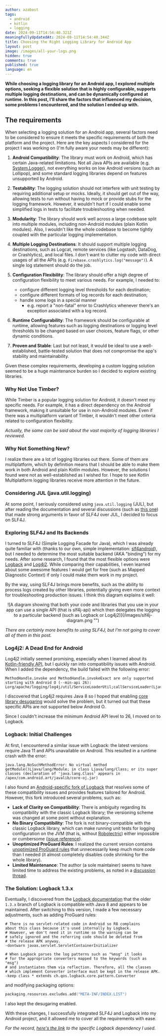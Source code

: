 ```yaml
---
author: azabost
tags:
  - android
  - kotlin
  - logging
date: 2024-09-11T14:54:40.321Z
meaningfullyUpdatedAt: 2024-09-11T14:54:40.344Z
title: Choosing the Right Logging Library for Android App
layout: post
image: /images/all-your-logs.png
hidden: true
comments: true
published: true
language: en
---
```

**While choosing a logging library for an Android app, I explored multiple options, seeking a flexible solution that is highly configurable, supports multiple logging destinations, and can be dynamically configured at runtime. In this post, I'll share the factors that influenced my decision, some problems I encountered, and the solution I ended up with.**

## The requirements

When selecting a logging solution for an Android app, several factors need to be considered to ensure it meets the specific requirements of both the platform and the project. Here are the key aspects I considered for the project I was working on (I'm fully aware your needs may be different):

1. **Android Compatibility**: The library must work on Android, which has certain Java-related limitations. Not all Java APIs are available (e.g. [System.Logger](https://docs.oracle.com/en/java/javase/17/docs/api/java.base/java/lang/System.Logger.html)), not everything works on low Android versions (such as Lollipop), and some standard logging libraries depend on features unsupported by Android.

2. **Testability**: The logging solution should not interfere with unit testing by requiring additional setup or mocks. Ideally, it should get out of the way, allowing tests to run without having to mock or provide stubs for the logging framework. However, it wouldn't hurt if I could enable some simplified logs in tests to facilitate troubleshooting when needed.

3. **Modularity**: The library should work well across a large codebase split into multiple modules, including non-Android modules (plain Kotlin modules). Also, I wouldn't like the whole codebase to become tightly coupled with the particular logging implementation.

4. **Multiple Logging Destinations**: It should support multiple logging destinations, such as Logcat, remote services (like Logstash, DataDog, or Crashlytics), and local files. I don't want to clutter my code with direct usages of all the APIs (e.g. `Firebase.crashlytics.log("message")`). A single log statement should do the job.

5. **Configuration Flexibility**: The library should offer a high degree of configuration flexibility to meet various needs. For example, I needed to:

    * configure different logging level thresholds for each destination;
    * configure different formats of log records for each destination;
    * handle some logs in a special manner
        * e.g. report a "non-fatal" error to Crashlytics whenever there's an exception associated with a log record.

6. **Runtime Configurability**: The framework should be configurable at runtime, allowing features such as logging destinations or logging level thresholds to be changed based on user choices, feature flags, or other dynamic conditions.

7. **Proven and Stable**: Last but not least, it would be ideal to use a well-established, battle-tested solution that does not compromise the app's stability and maintainability.

Given these complex requirements, developing a custom logging solution seemed to be a huge maintenance burden so I decided to explore existing libraries.

### Why Not Use Timber?

While Timber is a popular logging solution for Android, it doesn't meet my specific needs. For example, it has a direct dependency on the Android framework, making it unsuitable for use in non-Android modules. Even if there was a multiplatform variant of Timber, it wouldn't meet other criteria related to configuration flexibility.

_Actually, the same can be said about the vast majority of logging libraries I reviewed._

### Why Not Something New?

I realize there are a lot of logging libraries out there. Some of them are multiplatform, which by definition means that I should be able to make them work in both Android and plain Kotlin modules. However, the solutions I found were not as well-established as I wished for. I hope to see Kotlin Multiplatform logging libraries receive more attention in the future.

### Considering JUL (java.util.logging)

At some point, I seriously considered using `java.util.logging` (JUL), but after reading the documentation and several discussions (such as [this one](https://stackoverflow.com/questions/11359187/why-not-use-java-util-logging)) that made strong arguments in favor of SLF4J over JUL, I decided to focus on SLF4J.

### Exploring SLF4J and Its Backends

I turned to SLF4J (Simple Logging Facade for Java), which I was already quite familiar with (thanks to our own, simple implementation: [slf4android](https://github.com/bright/slf4android)), but I needed to determine the most suitable backend (AKA "binding") for my needs. After some research, I found that the most flexible options were [Logback](https://logback.qos.ch/index.html) and [Log4j2](https://logging.apache.org/log4j/2.12.x/). While comparing their capabilities, I even learned about some awesome features I would get for free (such as Mapped Diagnostic Context) if only I could make them work in my project.

By the way, using SLF4J brings more benefits, such as the ability to process logs created by other libraries, potentially giving even more context for troubleshooting production issues. I think this diagram explains it well:

<center><div className="image">![A diagram showing that both your code and libraries that you use in your app can use a single API (that is slf4j-api) which then delegates the logging to a particular backend (such as Logback or Log4j2)](/images/slf4j-diagram.png "")</div></center>

_There are certainly more benefits to using SLF4J, but I'm not going to cover all of them in this post._

### Log4j2: A Dead End for Android

Log4j2 initially seemed promising, especially when I learned about its [Kotlin-friendly API](https://logging.apache.org/log4j/kotlin/index.html), but I quickly ran into compatibility issues with Android. When I added the dependency, the build failed with the following error:

```
MethodHandle.invoke and MethodHandle.invokeExact are only supported starting with Android O (--min-api 26): Lorg/apache/logging/log4j/util/ServiceLoaderUtil;callServiceLoader(Ljava/lang/invoke/MethodHandles$Lookup;Ljava/lang/Class;Ljava/lang/ClassLoader;Z)Ljava/lang/Iterable;
```

I discovered that Log4j2 requires Java 8 so I hoped that enabling [core library desugaring](https://developer.android.com/studio/write/java8-support) would solve the problem, but it turned out that these specific APIs are not supported below Android O.

Since I couldn't increase the minimum Android API level to 26, I moved on to Logback.

### Logback: Initial Challenges

At first, I encountered a similar issue with Logback: the latest versions require Java 11 and APIs unavailable on Android. This resulted in a runtime crash with the error:

```
java.lang.NoSuchMethodError: No virtual method getModule()Ljava/lang/Module; in class Ljava/lang/Class; or its super classes (declaration of 'java.lang.Class' appears in /apex/com.android.art/javalib/core-oj.jar)
```

I also found an [Android-specific fork of Logback](https://github.com/tony19/logback-android) that resolves some of these compatibility issues and provides features tailored for Android. However, this fork introduced several problems, such as:

* **Lack of Clarity on Compatibility**: There is ambiguity regarding its compatibility with the classic Logback library; the versioning scheme was changed at some point without explanation.
* **No Binary Compatibility**: The fork is not binary-compatible with the classic Logback library, which can make running unit tests for logging configuration on the JVM (that is, without [Robolectric](https://robolectric.org/)) either impossible or cumbersome ([issue reference](https://github.com/tony19/logback-android/issues/365)).
* **Unoptimized ProGuard Rules**: I realized the current version contains [unoptimized ProGuard rules](https://github.com/tony19/logback-android/blob/d6ed2017fb87e30e8b32d794523ac29c24123c87/logback-android/consumer-rules.pro) that unnecessarily keep much more code than I needed (it almost completely disables code shrinking for the whole library).
* **Limited Maintenance**: The author (a sole maintainer) seems to have limited time to address the existing problems, as noted in a [discussion thread](https://github.com/tony19/logback-android/discussions/329).

### The Solution: Logback 1.3.x

Eventually, I discovered from the [Logback documentation](https://logback.qos.ch/dependencies.html) that the older `1.3.x` branch of Logback is compatible with Java 8 and appears to be maintained. After switching to this version, I made a few necessary adjustments, such as adding ProGuard rules:

```proguard
# There is no servlet-related code in Android so R8 complains
about this class because it's used internally by Logback.
# However, we don't need it in runtime so the warning can be
# safely ignored and the referring code should be deleted from
# the release APK anyway.
-dontwarn javax.servlet.ServletContainerInitializer

# When Logback parses the log patterns such as "%msg" it looks
# for the appropriate converters mapped to the keywords (such as "msg")
# and instantiates them via reflection. Therefore, all the classes
# which implement Converter interface must be kept in the release APK.
-keep class * extends ch.qos.logback.core.pattern.Converter
```

and modifying packaging options:

```kotlin
packaging.resources.excludes.add("META-INF/INDEX.LIST")
```

I also kept the desugaring enabled.

With these changes, I successfully integrated SLF4J and Logback into my Android project, and it allowed me to cover all the requirements with ease.

_For the record, [here's the link](https://mvnrepository.com/artifact/ch.qos.logback/logback-classic/1.3.14) to the specific Logback dependency I used._